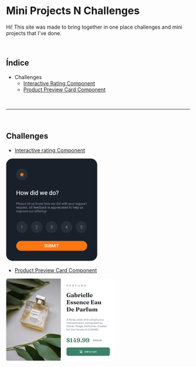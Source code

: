 # Mini Projects N Challenges

Hi! This site was made to bring together in one place challenges and mini projects that I've done.

<br>

## Índice

 - Challenges
	 - [Interactive Rating Component](#interactiveRatingComponent)
     - [Product Preview Card Component](#productPreviewCardComp)
 
 <br>

***

<br>

## Challenges

- <a id="interactiveRatingComponent" href="https://miniprojectsnchallenges.netlify.app/interactiveratingcomponent">Interactive rating Component</a>
<img src="./assets/img/interactiveRatingComponent.png" width="250" alt="interactiveRatingComponent">

- <a id="productPreviewCardComp" href="https://miniprojectsnchallenges.netlify.app/productpreviewcardcomp">Product Preview Card Component</a>
<img src="./assets/img/productPreviewCardComp.png" width="300" alt="productPreviewCardComp">